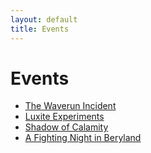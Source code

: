 ```yaml
---
layout: default
title: Events
---
```


# Events

* [The Waverun Incident](./waverun.md)
* [Luxite Experiments](./luxite-experiments.md)
* [Shadow of Calamity](shadow-of-calamity.md)
* [A Fighting Night in Beryland](./a-fighting-night.md)